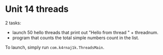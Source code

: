 # Unit 14 threads
2 tasks:
 - launch 50 hello threads that print out "Hello from thread " + threadnum.
 - program that counts the total simple numbers count in the list.

To launch, simply run ``com.k4rnaj1k.ThreadsMain``.
